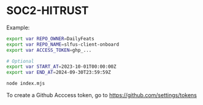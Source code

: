 # SOC2-HITRUST

Example:

```bash
export var REPO_OWNER=DailyFeats
export var REPO_NAME=slfus-client-onboard
export var ACCESS_TOKEN=ghp_...

# Optional
export var START_AT=2023-10-01T00:00:00Z
export var END_AT=2024-09-30T23:59:59Z

node index.mjs
```

To create a Github Acccess token, go to https://github.com/settings/tokens
